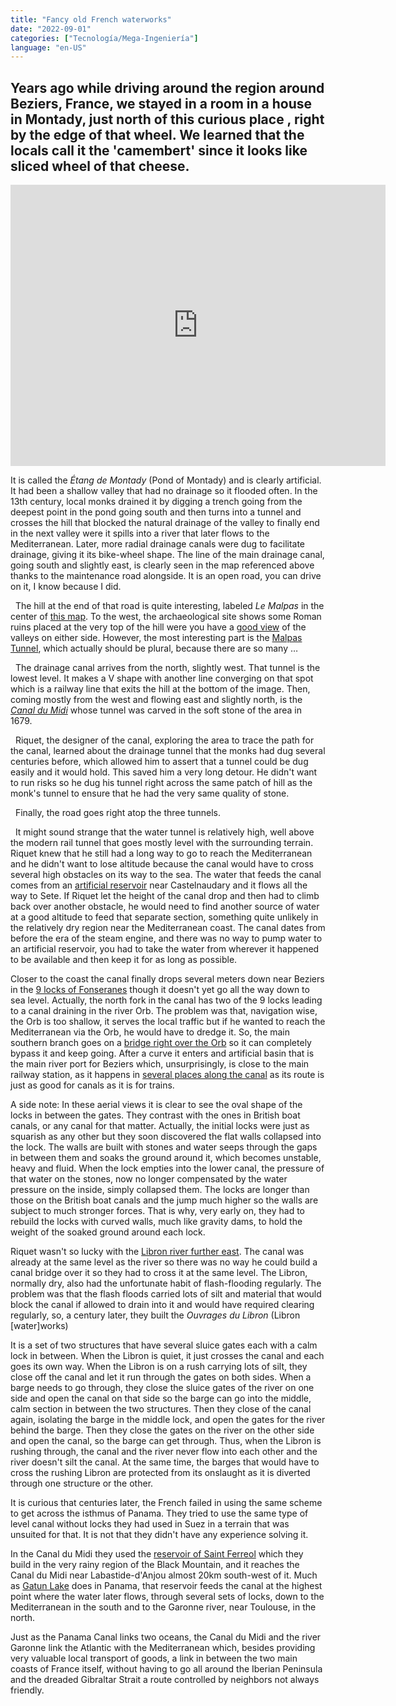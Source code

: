 ```yaml
---
title: "Fancy old French waterworks"
date: "2022-09-01"
categories: ["Tecnología/Mega-Ingeniería"]
language: "en-US"
---
```

Years ago while driving around the region around Beziers, France, we stayed in a room in a house in Montady, just north of this curious place , right by the edge of that wheel. We learned that the locals call it the 'camembert' since it looks like sliced wheel of that cheese. 
----
<iframe src="https://www.google.com/maps/embed?pb=!1m10!1m8!1m3!1d10133.2794586638!2d3.1229141!3d43.3211672!3m2!1i1024!2i768!4f13.1!5e1!3m2!1sen!2ses!4v1717082915079!5m2!1sen!2ses" width="600" height="450" style="border:0;" allowfullscreen="" loading="lazy" referrerpolicy="no-referrer-when-downgrade"></iframe>

It is called the *Étang de Montady* (Pond of Montady) and is clearly artificial. It had been a shallow valley that had no drainage so it flooded often. In the 13th century, local monks drained it by digging a trench going from the deepest point in the pond going south and then turns into a tunnel and crosses the hill that blocked the natural drainage of the valley to finally end in the next valley were it spills into a river that later flows to the Mediterranean. Later, more radial drainage canals were dug to facilitate drainage, giving it its bike-wheel shape. The line of the main drainage canal, going south and slightly east, is clearly seen in the map referenced above thanks to the maintenance road alongside. It is an open road, you can drive on it, I know because I did.

 
The hill at the end of that road is quite interesting, labeled *Le Malpas* in the center of [this map](https://www.google.com/maps/@43.3083465,3.1237489,1342m/data=!3m1!1e3). To the west, the archaeological site shows some Roman ruins placed at the very top of the hill were you have a [good view](https://goo.gl/maps/n4GVZuh12wt) of the valleys on either side. However, the most interesting part is the [Malpas Tunnel](https://en.wikipedia.org/wiki/Malpas_Tunnel), which actually should be plural, because there are so many … 

 
The drainage canal arrives from the north, slightly west. That tunnel is the lowest level. It makes a V shape with another line converging on that spot which is a railway line that exits the hill at the bottom of the image. Then, coming mostly from the west and flowing east and slightly north, is the [*Canal du Midi*](https://en.wikipedia.org/wiki/Canal_du_Midi) whose tunnel was carved in the soft stone of the area in 1679. 

 
Riquet, the designer of the canal, exploring the area to trace the path for the canal, learned about the drainage tunnel that the monks had dug several centuries before, which allowed him to assert that a tunnel could be dug easily and it would hold. This saved him a very long detour. He didn't want to run risks so he dug his tunnel right across the same patch of hill as the monk's tunnel to ensure that he had the very same quality of stone. 

 
Finally, the road goes right atop the three tunnels. 

 
It might sound strange that the water tunnel is relatively high, well above the modern rail tunnel that goes mostly level with the surrounding terrain. Riquet knew that he still had a long way to go to reach the Mediterranean and he didn't want to lose altitude because the canal would have to cross several high obstacles on its way to the sea. The water that feeds the canal comes from an [artificial reservoir](https://www.google.com/maps/@43.4360193,2.0254493,1565m/data=!3m1!1e3) near Castelnaudary and it flows all the way to Sete. If Riquet let the height of the canal drop and then had to climb back over another obstacle, he would need to find another source of water at a good altitude to feed that separate section, something quite unlikely in the relatively dry region near the Mediterranean coast. The canal dates from before the era of the steam engine, and there was no way to pump water to an artificial reservoir, you had to take the water from wherever it happened to be available and then keep it for as long as possible.
 

Closer to the coast the canal finally drops several meters down near Beziers in the [9 locks of Fonseranes](https://www.google.com/maps/@43.3305164,3.1998782,190m/data=!3m1!1e3) though it doesn't yet go all the way down to sea level. Actually, the north fork in the canal has two of the 9 locks leading to a canal draining in the river Orb. The problem was that, navigation wise, the Orb is too shallow, it serves the local traffic but if he wanted to reach the Mediterranean via the Orb, he would have to dredge it. So, the main southern branch goes on a [bridge right over the Orb](https://www.google.com/maps/@43.3346654,3.2133225,524m/data=!3m1!1e3) so it can completely bypass it and keep going. After a curve it enters and artificial basin that is the main river port for Beziers which, unsurprisingly, is close to the main railway station, as it happens in [several places along the canal](https://www.google.com/maps/@43.2178509,2.3503204,230m/data=!3m1!1e3) as its route is just as good for canals as it is for trains.

A side note: In these aerial views it is clear to see the oval shape of the locks in between the gates. They contrast with the ones in British boat canals, or any canal for that matter. Actually, the initial locks were just as squarish as any other but they soon discovered the flat walls collapsed into the lock. The walls are built with stones and water seeps through the gaps in between them and soaks the ground around it, which becomes unstable, heavy and fluid. When the lock empties into the lower canal, the pressure of that water on the stones, now no longer compensated by the water pressure on the inside, simply collapsed them. The locks are longer than those on the British boat canals and the jump much higher so the walls are subject to much stronger forces. That is why, very early on, they had to rebuild the locks with curved walls, much like gravity dams, to hold the weight of the soaked ground around each lock.

Riquet wasn't so lucky with the [Libron river further east](https://www.google.com/maps/@43.301133,3.4041162,219m/data=!3m1!1e3). The canal was already at the same level as the river so there was no way he could build a canal bridge over it so they had to cross it at the same level. The Libron, normally dry, also had the unfortunate habit of flash-flooding regularly. The problem was that the flash floods carried lots of silt and material that would block the canal if allowed to drain into it and would have required clearing regularly, so, a century later, they built the *Ouvrages du Libron* (Libron [water]works)
 

It is a set of two structures that have several sluice gates each with a calm lock in between. When the Libron is quiet, it just crosses the canal and each goes its own way. When the Libron is on a rush carrying lots of silt, they close off the canal and let it run through the gates on both sides. When a barge needs to go through, they close the sluice gates of the river on one side and open the canal on that side so the barge can go into the middle, calm section in between the two structures. Then they close of the canal again, isolating the barge in the middle lock, and open the gates for the river behind the barge. Then they close the gates on the river on the other side and open the canal, so the barge can get through. Thus, when the Libron is rushing through, the canal and the river never flow into each other and the river doesn't silt the canal. At the same time, the barges that would have to cross the rushing Libron are protected from its onslaught as it is diverted through one structure or the other.

It is curious that centuries later, the French failed in using the same scheme to get across the isthmus of Panama. They tried to use the same type of level canal without locks they had used in Suez in a terrain that was unsuited for that. It is not that they didn't have any experience solving it.

In the Canal du Midi they used the [reservoir of Saint Ferreol](https://www.google.com/maps/@43.4360193,2.0254493,1565m/data=!3m1!1e3) which they build in the very rainy region of the Black Mountain, and it reaches the Canal du Midi near Labastide-d'Anjou almost 20km south-west of it. Much as [Gatun Lake](https://www.google.com/maps/@9.1643426,-79.9252038,57872m/data=!3m1!1e3) does in Panama, that reservoir feeds the canal at the highest point where the water later flows, through several sets of locks, down to the Mediterranean in the south and to the Garonne river, near Toulouse, in the north.

Just as the Panama Canal links two oceans, the Canal du Midi and the river Garonne link the Atlantic with the Mediterranean which, besides providing very valuable local transport of goods, a link in between the two main coasts of France itself, without having to go all around the Iberian Peninsula and the dreaded Gibraltar Strait a route controlled by neighbors not always friendly.